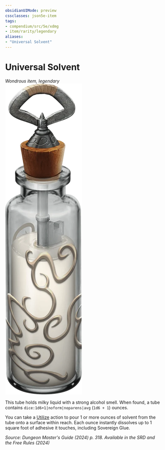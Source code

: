 ```yaml
---
obsidianUIMode: preview
cssclasses: json5e-item
tags:
- compendium/src/5e/xdmg
- item/rarity/legendary
aliases: 
- "Universal Solvent"
---
```

# Universal Solvent
*Wondrous item, legendary*  
![](/3-Mechanics/CLI/items/img/universal-solvent.webp#right)


This tube holds milky liquid with a strong alcohol smell. When found, a tube contains `dice:1d6+1|noform|noparens|avg` (`1d6 + 1`) ounces.

You can take a [Utilize](actions.md#Utilize) action to pour 1 or more ounces of solvent from the tube onto a surface within reach. Each ounce instantly dissolves up to 1 square foot of adhesive it touches, including Sovereign Glue.

*Source: Dungeon Master's Guide (2024) p. 318. Available in the <span title='Systems Reference Document (5.2)'>SRD</span> and the Free Rules (2024)*